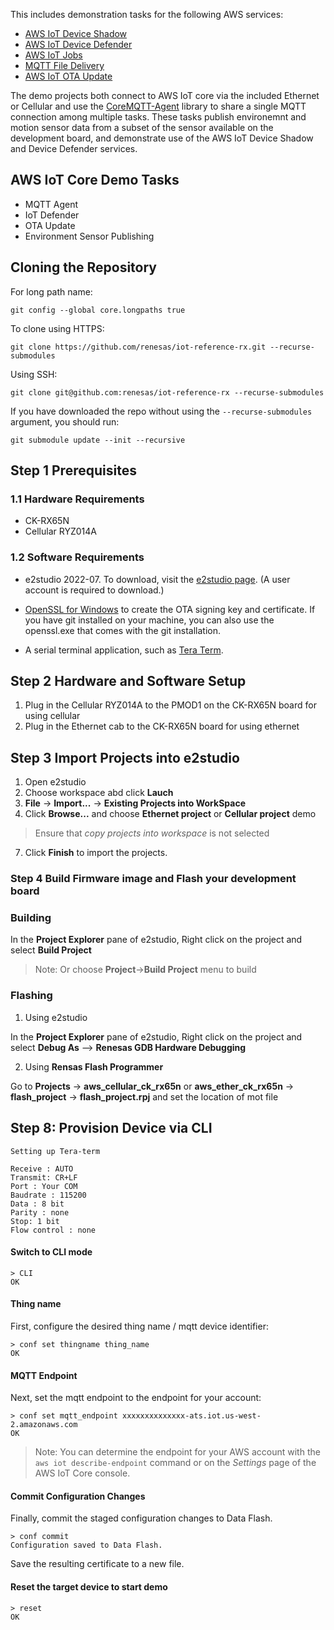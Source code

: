 This includes demonstration tasks for the following AWS services:
* [AWS IoT Device Shadow](https://docs.aws.amazon.com/iot/latest/developerguide/iot-device-shadows.html)
* [AWS IoT Device Defender](https://docs.aws.amazon.com/iot/latest/developerguide/device-defender.html)
* [AWS IoT Jobs](https://docs.aws.amazon.com/iot/latest/developerguide/iot-jobs.html)
* [MQTT File Delivery](https://docs.aws.amazon.com/iot/latest/developerguide/mqtt-based-file-delivery.html)
* [AWS IoT OTA Update](https://docs.aws.amazon.com/freertos/latest/userguide/freertos-ota-dev.html)

The demo projects both connect to AWS IoT core via the included Ethernet or Cellular and use the [CoreMQTT-Agent](https://github.com/FreeRTOS/coreMQTT-Agent) library to share a single MQTT connection among multiple tasks. These tasks publish environemnt and motion sensor data from a subset of the sensor available on the development board, and demonstrate use of the AWS IoT Device Shadow and Device Defender services.

## AWS IoT Core Demo Tasks
* MQTT Agent
* IoT Defender
* OTA Update
* Environment Sensor Publishing

## Cloning the Repository
For long path name:
```
git config --global core.longpaths true
```
To clone using HTTPS:
```
git clone https://github.com/renesas/iot-reference-rx.git --recurse-submodules
```
Using SSH:
```
git clone git@github.com:renesas/iot-reference-rx --recurse-submodules
```
If you have downloaded the repo without using the `--recurse-submodules` argument, you should run:
```
git submodule update --init --recursive
```

## Step 1 Prerequisites

### 1.1 Hardware Requirements

* CK-RX65N 
* Cellular RYZ014A


### 1.2 Software Requirements

* e2studio 2022-07. To download, visit the
     [e2studio page](https://www.renesas.com/us/en/software-tool/e-studio#download).
     (A user account is required to download.)

* [OpenSSL for Windows](https://www.openssl.org/) to create the OTA signing
    key and certificate. If you have git installed on your machine, you can also use the openssl.exe
    that comes with the git installation.

* A serial terminal application, such as [Tera Term](https://ttssh2.osdn.jp/index.html.en).


## Step 2 Hardware and Software Setup

1. Plug in the Cellular RYZ014A to the PMOD1 on the  CK-RX65N board for using cellular
2. Plug in the Ethernet cab to the CK-RX65N board for using ethernet


## Step 3  Import Projects into e2studio
1. Open e2studio
2. Choose workspace abd click **Lauch**
3. **File** -> **Import...** -> **Existing Projects into WorkSpace**
4. Click **Browse...** and choose **Ethernet project** or **Cellular project** demo
> Ensure that *copy projects into workspace* is not selected
7. Click **Finish** to import the projects.

### Step 4 Build Firmware image and Flash your development board
### Building

In the **Project Explorer** pane of e2studio, Right click on the project and select **Build Project**
> Note: Or choose **Project**->**Build Project** menu to build

### Flashing
1. Using e2studio

In the **Project Explorer** pane of e2studio, Right click on the project and select **Debug As** --> **Renesas GDB Hardware Debugging**

2. Using **Rensas Flash Programmer**

Go to **Projects** -> **aws_cellular_ck_rx65n** or **aws_ether_ck_rx65n** -> **flash_project** -> **flash_project.rpj** and set the location of mot file

## Step 8: Provision Device via CLI
```
Setting up Tera-term

Receive : AUTO
Transmit: CR+LF
Port : Your COM
Baudrate : 115200
Data : 8 bit
Parity : none
Stop: 1 bit
Flow control : none

```

#### Switch to CLI mode
```
> CLI
OK
```


#### Thing name
First, configure the desired thing name / mqtt device identifier:
```
> conf set thingname thing_name
OK
```
#### MQTT Endpoint
Next, set the mqtt endpoint to the endpoint for your account:
```
> conf set mqtt_endpoint xxxxxxxxxxxxxx-ats.iot.us-west-2.amazonaws.com
OK
```
> Note: You can determine the endpoint for your AWS account with the ```aws iot describe-endpoint``` command or on the *Settings* page of the AWS IoT Core console.

#### Commit Configuration Changes
Finally, commit the staged configuration changes to Data Flash.
```
> conf commit
Configuration saved to Data Flash.
```
Save the resulting certificate to a new file.

#### Reset the target device to start demo
```
> reset
OK
```


